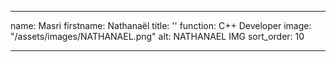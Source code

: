 ---

name: Masri
firstname: Nathanaël
title: ''
function: C++ Developer
image: "/assets/images/NATHANAEL.png"
alt: NATHANAEL IMG
sort_order: 10

---